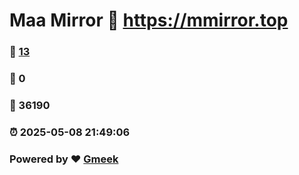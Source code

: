 # Maa Mirror :link: https://mmirror.top 
### :page_facing_up: [13](https://mmirror.top/tag.html) 
### :speech_balloon: 0 
### :hibiscus: 36190 
### :alarm_clock: 2025-05-08 21:49:06 
### Powered by :heart: [Gmeek](https://github.com/Meekdai/Gmeek)
